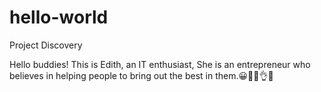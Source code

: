 # hello-world

Project Discovery

Hello buddies! This is Edith, an IT enthusiast, 
She is an entrepreneur who believes in helping people 
to bring out the best in them.😀🤩🌟👌🤗
